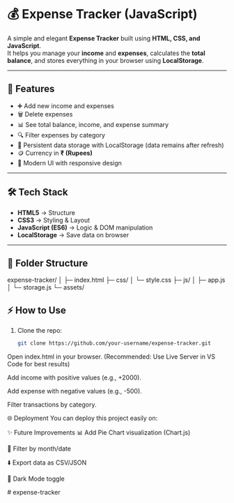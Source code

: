 # 💰 Expense Tracker (JavaScript)

A simple and elegant **Expense Tracker** built using **HTML, CSS, and JavaScript**.  
It helps you manage your **income** and **expenses**, calculates the **total balance**, and stores everything in your browser using **LocalStorage**.

---

## 🚀 Features
- ➕ Add new income and expenses  
- 🗑️ Delete expenses  
- 📊 See total balance, income, and expense summary  
- 🔍 Filter expenses by category  
- 💾 Persistent data storage with LocalStorage (data remains after refresh)  
- 🪙 Currency in **₹ (Rupees)**  
- 🎨 Modern UI with responsive design  

---

## 🛠️ Tech Stack
- **HTML5** → Structure  
- **CSS3** → Styling & Layout  
- **JavaScript (ES6)** → Logic & DOM manipulation  
- **LocalStorage** → Save data on browser  

---

## 📂 Folder Structure
expense-tracker/
│
├─ index.html
├─ css/
│ └─ style.css
├─ js/
│ ├─ app.js
│ └─ storage.js
└─ assets/



## ⚡ How to Use
1. Clone the repo:
   ```bash
   git clone https://github.com/your-username/expense-tracker.git
Open index.html in your browser.
(Recommended: Use Live Server in VS Code for best results)

Add income with positive values (e.g., +2000).

Add expense with negative values (e.g., -500).

Filter transactions by category.

🌐 Deployment
You can deploy this project easily on:


✨ Future Improvements
📊 Add Pie Chart visualization (Chart.js)

📅 Filter by month/date

⬇️ Export data as CSV/JSON

🌙 Dark Mode toggle

#   e x p e n s e - t r a c k e r  
 